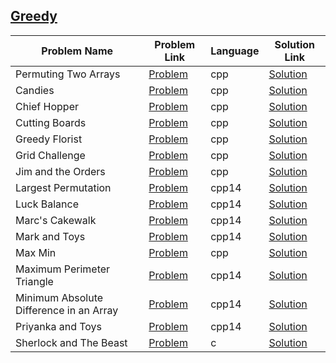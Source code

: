 ## [Greedy](https://www.hackerrank.com/domains/algorithms/greedy)

| Problem Name                            | Problem Link                                                                                     | Language | Solution Link                                             |
|-----------------------------------------|--------------------------------------------------------------------------------------------------|----------|-----------------------------------------------------------|
| Permuting Two Arrays                    | [Problem](https://www.hackerrank.com/challenges/two-arrays/problem)                              | cpp      | [Solution](./two-arrays.cpp)                              |
| Candies                                 | [Problem](https://www.hackerrank.com/challenges/candies/problem)                                 | cpp      | [Solution](./candies.cpp)                                 |
| Chief Hopper                            | [Problem](https://www.hackerrank.com/challenges/chief-hopper/problem)                            | cpp      | [Solution](./chief-hopper.cpp)                            |
| Cutting Boards                          | [Problem](https://www.hackerrank.com/challenges/board-cutting/problem)                           | cpp      | [Solution](./board-cutting.cpp)                           |
| Greedy Florist                          | [Problem](https://www.hackerrank.com/challenges/greedy-florist/problem)                          | cpp      | [Solution](./greedy-florist.cpp)                          |
| Grid Challenge                          | [Problem](https://www.hackerrank.com/challenges/grid-challenge/problem)                          | cpp      | [Solution](./grid-challenge.cpp)                          |
| Jim and the Orders                      | [Problem](https://www.hackerrank.com/challenges/jim-and-the-orders/problem)                      | cpp      | [Solution](./jim-and-the-orders.cpp)                      |
| Largest Permutation                     | [Problem](https://www.hackerrank.com/challenges/largest-permutation/problem)                     | cpp14    | [Solution](./largest-permutation.cpp)                     |
| Luck Balance                            | [Problem](https://www.hackerrank.com/challenges/luck-balance/problem)                            | cpp14    | [Solution](./luck-balance.cpp)                            |
| Marc's Cakewalk                         | [Problem](https://www.hackerrank.com/challenges/marcs-cakewalk/problem)                          | cpp14    | [Solution](./marcs-cakewalk.cpp)                          |
| Mark and Toys                           | [Problem](https://www.hackerrank.com/challenges/mark-and-toys/problem)                           | cpp14    | [Solution](./mark-and-toys.cpp)                           |
| Max Min                                 | [Problem](https://www.hackerrank.com/challenges/angry-children/problem)                          | cpp      | [Solution](./angry-children.cpp)                          |
| Maximum Perimeter Triangle              | [Problem](https://www.hackerrank.com/challenges/maximum-perimeter-triangle/problem)              | cpp14    | [Solution](./maximum-perimeter-triangle.cpp)              |
| Minimum Absolute Difference in an Array | [Problem](https://www.hackerrank.com/challenges/minimum-absolute-difference-in-an-array/problem) | cpp14    | [Solution](./minimum-absolute-difference-in-an-array.cpp) |
| Priyanka and Toys                       | [Problem](https://www.hackerrank.com/challenges/priyanka-and-toys/problem)                       | cpp14    | [Solution](./priyanka-and-toys.cpp)                       |
| Sherlock and The Beast                  | [Problem](https://www.hackerrank.com/challenges/sherlock-and-the-beast/problem)                  | c        | [Solution](./sherlock-and-the-beast.c)                    |
